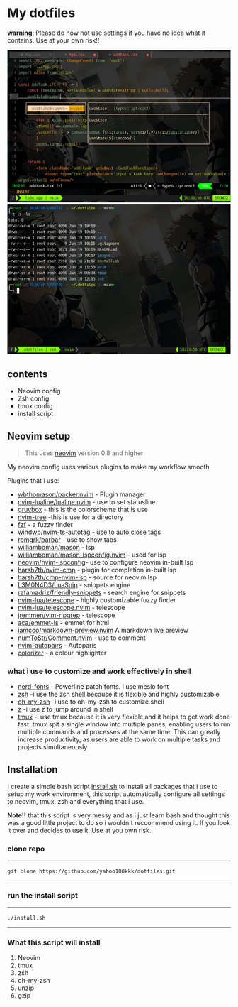# My dotfiles

**warning**: Please do now not use settings if you have no idea what it contains. Use at your own risk!!


![neovimImage](./images/image.jpg)
![terminalImage](./images/terminalimage.jpg)

## contents

 - Neovim config
 - Zsh config
 - tmux config
 - install script


## Neovim setup
> This uses [neovim](https://neovim.io) version 0.8 and higher

My neovim config uses various plugins to make my workflow smooth

Plugins that i use:
  - [wbthomason/packer.nvim](https://github.com/wbthomason/packer.nvim) - Plugin manager
  - [nvim-lualine/lualine.nvim](https://github.com/nvim-lualine/lualine.nvim) - use to set statusline
- [gruvbox](https://www.github.com/mohertz/gruvbox) - this is the colorscheme that is use
- [nvim-tree](https://www.github.com/nvim-tree/nvim-tree.lua) -this is use for a directory
- [fzf](https://www.github.com/junegunn/fzf) - a fuzzy finder 
- [windwp/nvim-ts-autotag](https://www.github.com/windwp/nvim-ts-autotag) - use to auto close tags
- [romgrk/barbar](https://www.github.com/romgrk/barbar.nvim) - use to show tabs 
- [williamboman/mason](https://www.github.com/mason.nvim) - lsp
- [williamboman/mason-lspconfig.nvim](https://www.github.com/williamboman/mason=lsp-config.nvim) - used for lsp 
- [neovim/nvim-lspconfig](https://www.github.com/neovim/nvim-lspconfig)- use to configure neovim in-built lsp
- [harsh7th/nvim-cmp](https://www.github.com/harsh7th/nvim-cmp) - plugin for completion in-built lsp
- [harsh7th/cmp-nvim-lsp](https://www.github.com/harsh7th/cmp-nvim-lsp) - source for neovim lsp
- [L3M0N4D3/LuaSnip](https://www.github.com/L3M0N4D3/LuaSnip) - snippets engine
- [rafamadriz/friendly-snippets](https://www.github.com/rafamadriz/friendly-snippets) - search engine for snippets 
- [nvim-lua/telescope](https://www.github.com/nvim-lua/telescope) - highly customizable fuzzy finder 
- [nvim-lua/telescope.nvim](nvim-lua/telescope.nvim) - telescope
- [jremmen/vim-ripgrep](https://www.github.com/jremmen/vim-ripgrep) - telescope 
- [aca/emmet-ls](https://www.github.com/aca/emmet-ls) - emmet for html
- [iamcco/markdown-preview.nvim](https://www.github.com/iamcco/markdown-preview.nvim) A markdown live preview 
- [numToStr/Comment.nvim](https://www.github.com/numToStr/Comment.nvim) - use to comment 
- [nvim-autopairs](https://www.github.com/nvim-autopairs) - Autoparis
- [colorizer](https://www.github.com/colorizer) - a colour highlighter

### what i use to customize and work effectively in shell

 - [nerd-fonts](https://github.com/ryanoasis/nerd-fonts) - Powerline patch fonts. I use meslo font
 - [zsh](https://www.zsh.org/) -i use the zsh shell because it is flexible and highly customizable
 - [oh-my-zsh](https://github.com/ohmyzsh/ohmyzsh) -i use to oh-my-zsh to customize shell
 - [z](https://github.com/rupa/z) -i use z to jump around in shell
 - [tmux](https://tmux.github.io/) -i use tmux because it is very flexible and it helps to get work done fast. tmux spit a single window into multiple panes, enabling users to run multiple commands and processes at the same time. This can greatly increase productivity, as users are able to work on multiple tasks and projects simultaneously

## Installation

I create a simple bash script [install.sh](https://github.com/RajaeDev6/dotfiles/blob/main/install.sh "installation script") to install all packages that i use to setup my work environment, this script automatically configure all settings to neovim, tmux, zsh and everything that i use.

**Note!!** that this script is very messy and as i just learn bash and thought this was a good little project to do so i wouldn't reccommend using it. If you look it over and decides to use it. Use at you own risk.

### clone repo
---
    git clone https://github.com/yahoo100kkk/dotfiles.git
---
### run the install script 
---
    ./install.sh
---
### What this script will install
    
 1. Neovim
 1. tmux
 1. zsh
 1. oh-my-zsh
 1. unzip
 1. gzip

